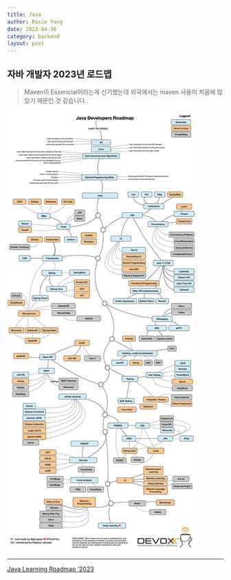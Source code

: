 ```yaml
---
title: Java
author: Rosie Yang
date: 2023-04-30
category: backend
layout: post
---
```


## 자바 개발자 2023년 로드맵
> Maven이 Essencial이라는게 신기했는데 외국에서는 maven 사용이 처음에 많았기 때문인 것 같습니다..

![java_learning_roadmap.jpg](/assets/gitbook/post_images/java/java_learning_roadmap.jpg)  

****
[Java Learning Roadmap ‘2023](https://aruva.medium.com/java-learning-roadmap-2023-2b9e714700d0)
 

<div style="padding:3px; margin:200px 0;"></div>   
